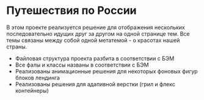 # Путешествия по России

В этом проекте реализуется решение для отображения нескольких последовательно идущих друг за другом на одной странице тем. Все темы связаны между собой одной метатемой - о красотах нашей страны. 

* Файловая структура проекта разбита в соответствии с БЭМ
* Все фалы и классы названы в соответствии с БЭМ
* Реализованы анимационные решения для некоторых фоновых фигур блоков лендинга
* Реализованы решения для адапивной верстки (грил и флекс контейнеры)